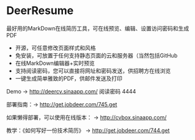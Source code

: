 DeerResume
==========

最好用的MarkDown在线简历工具，可在线预览、编辑、设置访问密码和生成PDF

  - 开源，可任意修改页面样式和风格
  - 免安装，可放置于任何支持静态页面的云和服务器（当然包括GitHub
  - 在线MarkDown编辑器+实时预览
  - 支持阅读密码，您可以直接将网址和密码发送，供招聘方在线浏览
  - 一键生成简单雅致的PDF，供邮件发送及打印
  

Demo → http://deercv.sinaapp.com/  阅读密码 4444 

部署指南：→ http://get.jobdeer.com/745.get

如果懒得部署，可以使用在线版本： → http://cvbox.sinaapp.com/

教学：《如何写好一份技术简历》 → http://get.jobdeer.com/744.get
